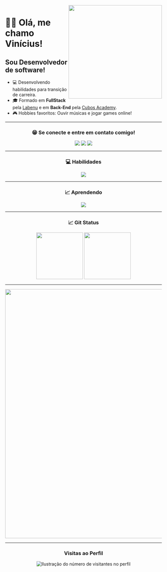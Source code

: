 <img align="right" src="https://spread.com.br/wp-content/uploads/2020/06/anima-desenvolvimento-agil.gif" width="300"/> 

# ✌🏾 Olá, me chamo Vinícius!
## Sou Desenvolvedor de software!

- 💻 Desenvolvendo habilidades para transição de carreira.
- 🎓 Formado em **FullStack** pela <a href="https://www.labenu.com.br/">Labenu</a> e em **Back-End** pela <a href="https://cubos.academy/">Cubos Academy</a>.
- 🎮 Hobbies favoritos: Ouvir músicas e jogar games online!
___
<h3 align="center">😁 Se conecte e entre em contato comigo!</h3>
<p align="center">
  <a href="https://api.whatsapp.com/send?phone=5511966397027" target="_blank"><img src="https://img.shields.io/badge/WhatsApp-25D366?style=for-the-badge&logo=whatsapp&logoColor=white"     target="_blank"></a>
  <a href = "mailto:vinicius_gnascimento2013@hotmail.com"><img src="https://img.shields.io/badge/-Gmail-%23333?style=for-the-badge&logo=gmail&logoColor=white" target="_blank"></a>
  <a href="https://www.linkedin.com/in/vini-gomes/" target="_blank"><img src="https://img.shields.io/badge/-LinkedIn-%230077B5?style=for-the-badge&logo=linkedin&logoColor=white" target="_blank"></a> 
</p>

___

<h3 align="center">💻 Habilidades</h3>

<p align="center">
  <a href="https://skillicons.dev">
    <img src="https://skillicons.dev/icons?i=html,css,javascript,react,ts,postgresql,sqlite,nodejs,express,postman" />
  </a>
</p>

___

<h3 align="center">📈 Aprendendo</h3>

<p align="center">
  <a href="https://skillicons.dev">
    <img src="https://skillicons.dev/icons?i=php,bootstrap,tailwind,idea,kotlin,vue" />
  </a>
</p>

___
<h3 align="center">📈 Git Status</h3>

<div display="flex" align="center" justify-content="space-around">
  <img margin-left="5px" height="150em" src="https://github-readme-stats.vercel.app/api?username=gomesvini&theme=transparent&bg_color=000&border_color=30A3DC&show_icons=true&icon_color=30A3DC&title_color=E94D5F&text_color=FFF"/>        
  <img height="150em" src="https://github-readme-stats-git-masterrstaa-rickstaa.vercel.app/api/top-langs/?username=gomesvini&layout=compact&bg_color=000&border_color=30A3DC&title_color=E94D5F&text_color=FFF"/>  
</div>

___

<p align="center">
  <a
    href="https://github.com/ryo-ma/github-profile-trophy"
    title="repositório de troféus"
  >
    <img
      width="800"
      src="https://github-profile-trophy.vercel.app/?username=gomesvini&column=8&theme=darkhub&no-frame=true&no-bg=true"
    />
  </a>
</p>

___


<div align="center">
  <h3><b>Visitas ao Perfil</b></h3>
</div>

<p align="center">
  <img
    src="https://profile-counter.glitch.me/gomesvini/count.svg"
    alt="Ilustração do número de visitantes no perfil"
  />
</p>

